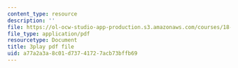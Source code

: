 ```yaml
---
content_type: resource
description: ''
file: https://ol-ocw-studio-app-production.s3.amazonaws.com/courses/18-06-linear-algebra-spring-2010/a77a2a3a8c01d73741727acb73bffb69_lGGDIGizcQ0.pdf
file_type: application/pdf
resourcetype: Document
title: 3play pdf file
uid: a77a2a3a-8c01-d737-4172-7acb73bffb69
---
```

